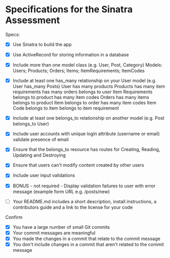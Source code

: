 # Specifications for the Sinatra Assessment

Specs:
- [x] Use Sinatra to build the app 
- [X] Use ActiveRecord for storing information in a database
- [X] Include more than one model class (e.g. User, Post, Category)
    Models: Users; Products; Orders; Items; ItemRequirements; ItemCodes
- [X] Include at least one has_many relationship on your User model (e.g. User has_many Posts)
    User 
        has many products
    Products 
        has many item requirements 
        has many orders
        belongs to user
    Item Requirements
        belongs to product
        has many item codes
    Orders
        has many items
        belongs to product
    Item
        belongs to order
        has many item codes
    Item Code
        belongs to item
        belongs to item requirement
    
- [X] Include at least one belongs_to relationship on another model (e.g. Post belongs_to User)
- [X] Include user accounts with unique login attribute (username or email)
    validate presence of email
- [X] Ensure that the belongs_to resource has routes for Creating, Reading, Updating and Destroying
- [X] Ensure that users can't modify content created by other users
- [X] Include user input validations
- [X] BONUS - not required - Display validation failures to user with error message (example form URL e.g. /posts/new)
- [ ] Your README.md includes a short description, install instructions, a contributors guide and a link to the license for your code

Confirm
- [X] You have a large number of small Git commits
- [X] Your commit messages are meaningful
- [X] You made the changes in a commit that relate to the commit message
- [X] You don't include changes in a commit that aren't related to the commit message